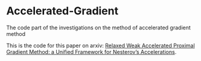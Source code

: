 # Accelerated-Gradient
The code part of the investigations on the method of accelerated gradient method

This is the code for this paper on arxiv: [Relaxed Weak Accelerated Proximal Gradient Method: a Unified Framework for Nesterov’s Accelerations]("https://arxiv.org/html/2504.06568v1"). 
